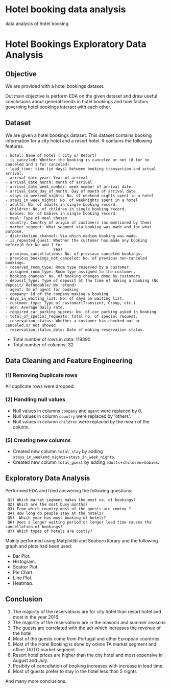 # Hotel booking data analysis
data analysis of hotel booking
# Hotel Bookings Exploratory Data Analysis

## Objective
We are provided with a hotel bookings dataset. 

Out main objective is perform EDA on the given dataset and draw useful conclusions about general trends in hotel bookings and how factors governing hotel bookings interact with each other.

## Dataset
We are given a hotel bookings dataset. This dataset contains booking information for a city hotel and a resort hotel. It contains the following features.

```
- hotel: Name of hotel ( City or Resort)
- is_canceled: Whether the booking is canceled or not (0 for no canceled and 1 for canceled)
- lead_time: time (in days) between booking transaction and actual arrival.
- arrival_date_year: Year of arrival
- arrival_date_month: month of arrival
- arrival_date_week_number: week number of arrival date.
- arrival_date_day_of_month: Day of month of arrival date
- stays_in_weekend_nights: No. of weekend nights spent in a hotel
- stays_in_week_nights: No. of weeknights spent in a hotel
- adults: No. of adults in single booking record.
- children: No. of children in single booking record.
- babies: No. of babies in single booking record. 
- meal: Type of meal chosen 
- country: Country of origin of customers (as mentioned by them)
- market_segment: What segment via booking was made and for what purpose.
- distribution_channel: Via which medium booking was made.
- is_repeated_guest: Whether the customer has made any booking before(0 for No and 1 for 
                     Yes)
- previous_cancellations: No. of previous canceled bookings.
- previous_bookings_not_canceled: No. of previous non-canceled bookings.
- reserved_room_type: Room type reserved by a customer.
- assigned_room_type: Room type assigned to the customer.
- booking_changes: No. of booking changes done by customers
- deposit_type: Type of deposit at the time of making a booking (No deposit/ Refundable/ No refund)
- agent: Id of agent for booking
- company: Id of the company making a booking
- days_in_waiting_list: No. of days on waiting list.
- customer_type: Type of customer(Transient, Group, etc.)
- adr: Average Daily rate.
- required_car_parking_spaces: No. of car parking asked in booking
- total_of_special_requests: total no. of special request.
- reservation_status: Whether a customer has checked out or canceled,or not showed 
- reservation_status_date: Date of making reservation status.
```

- Total number of rows in data: 119390
- Total number of columns: 32
## Data Cleaning and Feature Engineering

### (1) Removing Duplicate rows
All duplicate rows were dropped.

### (2) Handling null values
- Null values in columns `company` and `agent` were replaced by 0.
- Null values in column `country` were replaced by 'others'.
- Null values in column `children` were replaced by the mean of the column.

### (5) Creating new columns
- Created new column `total_stay` by adding `stays_in_weekend_nights`+`stays_in_week_nights`.
- Created new column `total_guest` by adding `adults`+`children`+`babies`.

## Exploratory Data Analysis

Performed EDA and tried answering the following questions:

```
 Q1) Which market segment makes the most no. of bookings?
 Q2) Which are the most busy months?
 Q3) From which country most of the guests are coming ?
 Q4) How long do people stay at the hotels?
 Q5)  Which year has most booking of hotels?
 Q6) Does a longer waiting period or longer lead time causes the cancellation of bookings?
 Q7) Which types of hotels are costly?

```

Mainly performed using Matplotlib and Seaborn library and the following graph and plots had been used:
  -  Bar Plot.
  -  Histogram.
   - Scatter Plot.
   - Pie Chart.
   - Line Plot.
   - Heatmap.

## Conclusion

1) The majority of the reservations are for city hotel than resort hotel and most in the year 2016.
2) The majority of the reservations are in the masoon and summer seasons
3) The guests are correlated with the adr which increases the revenue of the hotel
4) Most of the guests come from Portugal and other European countries.
5) Most of the Hotel Booking is done by online TA market segment and ofline TA/TO market segment.
6) Resort hotel prices are higher than the city hotel and most expensive in August and July.
7) Posibity of cancellation of booking increases with increase in lead time.
8) Most of guests prefer to stay in the hotel less than 5 nights

And many more conclusions.




